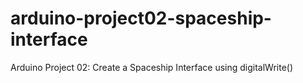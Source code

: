 # arduino-project02-spaceship-interface
Arduino Project 02: Create a Spaceship Interface using digitalWrite()
